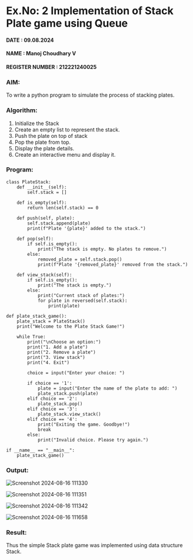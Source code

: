 # Ex.No: 2 Implementation of Stack Plate game using Queue 
#### DATE : 09.08.2024      
#### NAME : Manoj Choudhary V
#### REGISTER NUMBER : 212221240025

### AIM: 
To write a python program to simulate the process of stacking plates.
### Algorithm:
1. Initialize the Stack
2. Create an empty list to represent the stack.
3. Push the plate on top of stack
4. Pop the plate from top.
5. Display the plate details.
6. Create an interactive menu and display it.
### Program:
```
class PlateStack:
    def __init__(self):
        self.stack = []

    def is_empty(self):
        return len(self.stack) == 0

    def push(self, plate):
        self.stack.append(plate)
        print(f"Plate '{plate}' added to the stack.")

    def pop(self):
        if self.is_empty():
            print("The stack is empty. No plates to remove.")
        else:
            removed_plate = self.stack.pop()
            print(f"Plate '{removed_plate}' removed from the stack.")

    def view_stack(self):
        if self.is_empty():
            print("The stack is empty.")
        else:
            print("Current stack of plates:")
            for plate in reversed(self.stack):
                print(plate)
```
```
def plate_stack_game():
    plate_stack = PlateStack()
    print("Welcome to the Plate Stack Game!")

    while True:
        print("\nChoose an option:")
        print("1. Add a plate")
        print("2. Remove a plate")
        print("3. View stack")
        print("4. Exit")

        choice = input("Enter your choice: ")

        if choice == '1':
            plate = input("Enter the name of the plate to add: ")
            plate_stack.push(plate)
        elif choice == '2':
            plate_stack.pop()
        elif choice == '3':
            plate_stack.view_stack()
        elif choice == '4':
            print("Exiting the game. Goodbye!")
            break
        else:
            print("Invalid choice. Please try again.")
```
```
if __name__ == "__main__":
    plate_stack_game()
```

### Output:
![Screenshot 2024-08-16 111330](https://github.com/user-attachments/assets/8c26cec6-bbeb-453c-8b72-421279f4040c)

![Screenshot 2024-08-16 111351](https://github.com/user-attachments/assets/8152422c-e165-4eef-bf53-8f3fd135f2fa)

![Screenshot 2024-08-16 111342](https://github.com/user-attachments/assets/9c7687e6-e559-4484-8d5b-e2bb756a6a79)

![Screenshot 2024-08-16 111658](https://github.com/user-attachments/assets/a20bfc05-f2e1-4142-ada5-80f9821dc5f4)

### Result:
Thus the simple Stack plate game was implemented using data structure Stack.

